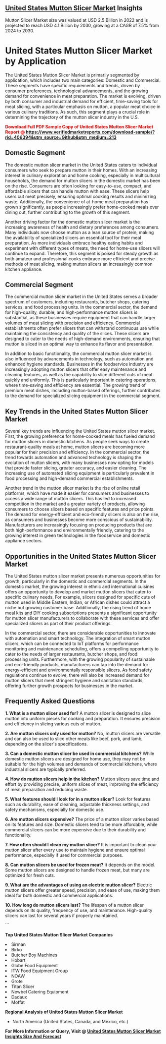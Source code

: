 <h2><a href="https://www.verifiedmarketreports.com/download-sample/?rid=406394&amp;utm_source=Github&amp;utm_medium=213" target="_blank">United States Mutton Slicer Market</a> Insights</h2><p>Mutton Slicer Market size was valued at USD 2.5 Billion in 2022 and is projected to reach USD 4.1 Billion by 2030, growing at a CAGR of 7.5% from 2024 to 2030.</p><p><h1>United States Mutton Slicer Market by Application</h1><p>The United States Mutton Slicer Market is primarily segmented by application, which includes two main categories: Domestic and Commercial. These segments have specific requirements and trends, driven by consumer preferences, technological advancements, and the growing demand for convenience in meat preparation. The market is evolving, driven by both consumer and industrial demand for efficient, time-saving tools for meat slicing, with a particular emphasis on mutton, a popular meat choice in various culinary traditions. As such, this segment plays a crucial role in determining the trajectory of the mutton slicer industry in the U.S.</p><p><strong><p><span class=""><span style="color: #ff0000;"><strong>Download Full PDF Sample Copy of United States Mutton Slicer Market Report</strong> @ </span><a href="https://www.verifiedmarketreports.com/download-sample/?rid=406394&amp;utm_source=Github&amp;utm_medium=213" target="_blank">https://www.verifiedmarketreports.com/download-sample/?rid=406394&amp;utm_source=Github&amp;utm_medium=213</a></span></p></strong></p><h2>Domestic Segment</h2><p>The domestic mutton slicer market in the United States caters to individual consumers who seek to prepare mutton in their homes. With an increasing interest in culinary exploration and home cooking, especially in multicultural households, the demand for mutton slicers in the domestic market has been on the rise. Consumers are often looking for easy-to-use, compact, and affordable slicers that can handle mutton with ease. These slicers help users cut meat precisely, ensuring optimal cooking results and minimizing waste. Additionally, the convenience of at-home meat preparation has grown significantly, as people increasingly prefer home-cooked meals over dining out, further contributing to the growth of this segment.</p><p>Another driving factor for the domestic mutton slicer market is the increasing awareness of health and dietary preferences among consumers. Many individuals now choose mutton as a lean source of protein, making the availability of specialized slicers an essential tool for their meal preparation. As more individuals embrace healthy eating habits and experiment with different types of meats, the need for home-use slicers will continue to expand. Therefore, this segment is poised for steady growth as both amateur and professional cooks embrace more efficient and precise methods of meat slicing, making mutton slicers an increasingly common kitchen appliance.</p><h2>Commercial Segment</h2><p>The commercial mutton slicer market in the United States serves a broader spectrum of customers, including restaurants, butcher shops, catering services, and food processing units. In the commercial sector, the demand for high-quality, durable, and high-performance mutton slicers is substantial, as these businesses require equipment that can handle larger volumes of meat slicing with precision and efficiency. Commercial establishments often prefer slicers that can withstand continuous use while maintaining the consistency and quality of the slices. These slicers are designed to cater to the needs of high-demand environments, ensuring that mutton is sliced in an optimal way to enhance its flavor and presentation.</p><p>In addition to basic functionality, the commercial mutton slicer market is also influenced by advancements in technology, such as automation and enhanced hygiene standards. Businesses in the foodservice industry are increasingly adopting mutton slicers that offer easy maintenance and cleaning features, as well as the capability to slice different cuts of meat quickly and uniformly. This is particularly important in catering operations, where time-saving and efficiency are essential. The growing trend of premium meat dishes, including mutton-based offerings, further contributes to the demand for specialized slicing equipment in the commercial segment.</p><h2>Key Trends in the United States Mutton Slicer Market</h2><p>Several key trends are influencing the United States mutton slicer market. First, the growing preference for home-cooked meals has fueled demand for mutton slicers in domestic kitchens. As people seek ways to create restaurant-quality meals at home, mutton slicers are becoming more popular for their precision and efficiency. In the commercial sector, the trend towards automation and advanced technology is shaping the evolution of mutton slicers, with many businesses now opting for models that provide faster slicing, greater accuracy, and easier cleaning. The increasing use of automated slicing equipment is particularly prevalent in food processing and high-demand commercial establishments.</p><p>Another trend in the mutton slicer market is the rise of online retail platforms, which have made it easier for consumers and businesses to access a wide range of mutton slicers. This has led to increased competition in the market and a greater variety of products, allowing consumers to choose slicers based on specific features and price points. The demand for energy-efficient and eco-friendly slicers is also on the rise, as consumers and businesses become more conscious of sustainability. Manufacturers are increasingly focusing on producing products that are both high-performance and environmentally friendly, catering to the growing interest in green technologies in the foodservice and domestic appliance sectors.</p><h2>Opportunities in the United States Mutton Slicer Market</h2><p>The United States mutton slicer market presents numerous opportunities for growth, particularly in the domestic and commercial segments. In the domestic market, the growing interest in ethnic and international cuisines offers an opportunity to develop and market mutton slicers that cater to specific culinary needs. For example, slicers designed for specific cuts of mutton used in Middle Eastern, Indian, or African dishes could attract a niche but growing customer base. Additionally, the rising trend of home meal kits and DIY cooking subscriptions presents a significant opportunity for mutton slicer manufacturers to collaborate with these services and offer specialized slicers as part of their product offerings.</p><p>In the commercial sector, there are considerable opportunities to innovate with automation and smart technology. The integration of smart mutton slicers, which can be connected to IoT platforms for performance monitoring and maintenance scheduling, offers a compelling opportunity to cater to the needs of larger restaurants, butcher shops, and food processing units. Furthermore, with the growing popularity of sustainable and eco-friendly products, manufacturers can tap into the demand for energy-efficient and environmentally responsible slicers. As food safety regulations continue to evolve, there will also be increased demand for mutton slicers that meet stringent hygiene and sanitation standards, offering further growth prospects for businesses in the market.</p><h2>Frequently Asked Questions</h2><p><strong>1. What is a mutton slicer used for?</strong> A mutton slicer is designed to slice mutton into uniform pieces for cooking and preparation. It ensures precision and efficiency in slicing various cuts of mutton.</p><p><strong>2. Are mutton slicers only used for mutton?</strong> No, mutton slicers are versatile and can also be used to slice other meats like beef, pork, and lamb, depending on the slicer's specifications.</p><p><strong>3. Can a domestic mutton slicer be used in commercial kitchens?</strong> While domestic mutton slicers are designed for home use, they may not be suitable for the high volumes and demands of commercial kitchens, where industrial slicers are typically preferred.</p><p><strong>4. How do mutton slicers help in the kitchen?</strong> Mutton slicers save time and effort by providing precise, uniform slices of meat, improving the efficiency of meal preparation and reducing waste.</p><p><strong>5. What features should I look for in a mutton slicer?</strong> Look for features such as durability, ease of cleaning, adjustable thickness settings, and safety mechanisms, especially for domestic use.</p><p><strong>6. Are mutton slicers expensive?</strong> The price of a mutton slicer varies based on its features and size. Domestic slicers tend to be more affordable, while commercial slicers can be more expensive due to their durability and functionality.</p><p><strong>7. How often should I clean my mutton slicer?</strong> It is important to clean your mutton slicer after every use to maintain hygiene and ensure optimal performance, especially if used for commercial purposes.</p><p><strong>8. Can mutton slicers be used for frozen meat?</strong> It depends on the model. Some mutton slicers are designed to handle frozen meat, but many are optimized for fresh cuts.</p><p><strong>9. What are the advantages of using an electric mutton slicer?</strong> Electric mutton slicers offer greater speed, precision, and ease of use, making them ideal for both domestic and commercial applications.</p><p><strong>10. How long do mutton slicers last?</strong> The lifespan of a mutton slicer depends on its quality, frequency of use, and maintenance. High-quality slicers can last for several years if properly maintained.</p>```</p><p><strong>Top United States Mutton Slicer Market Companies</strong></p><div data-test-id=""><p><li>Sirman</li><li> Birko</li><li> Butcher Boy Machines</li><li> Hobart</li><li> Globe Food Equipment</li><li> ITW Food Equipment Group</li><li> NOAW</li><li> Grote</li><li> Titan Slicer</li><li> Newbel Catering Equipment</li><li> Dadaux</li><li> Moffat</li></p><div><strong>Regional Analysis of&nbsp;United States Mutton Slicer Market</strong></div><ul><li dir="ltr"><p dir="ltr">North America&nbsp;(United States, Canada, and Mexico, etc.)</p></li></ul><p><strong>For More Information or Query, Visit @&nbsp;</strong><strong><a href="https://www.verifiedmarketreports.com/product/mutton-slicer-market/?utm_source=Github&amp;utm_medium=213" target="_blank">United States Mutton Slicer Market Insights Size And Forecast</a></strong></p></div>
